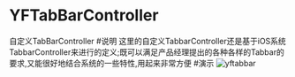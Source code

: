 # YFTabBarController
自定义TabBarController
#说明
这里的自定义TabbarController还是基于iOS系统TabbarController来进行的定义;既可以满足产品经理提出的各种各样的Tabbar的要求,又能很好地结合系统的一些特性,用起来非常方便
#演示
![yftabbar](https://cloud.githubusercontent.com/assets/8759050/9516509/aa141d60-4cdb-11e5-900a-e9b5feb11415.gif)

